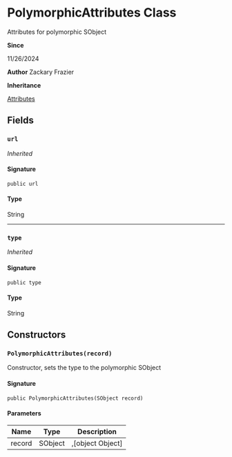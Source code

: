 # PolymorphicAttributes Class

Attributes for polymorphic SObject

**Since** 

11/26/2024

**Author** Zackary Frazier

**Inheritance**

[Attributes](Attributes.md)

## Fields
### `url`

*Inherited*

#### Signature
```apex
public url
```

#### Type
String

---

### `type`

*Inherited*

#### Signature
```apex
public type
```

#### Type
String

## Constructors
### `PolymorphicAttributes(record)`

Constructor, sets the type to the polymorphic SObject

#### Signature
```apex
public PolymorphicAttributes(SObject record)
```

#### Parameters
| Name | Type | Description |
|------|------|-------------|
| record | SObject | ,[object Object] |